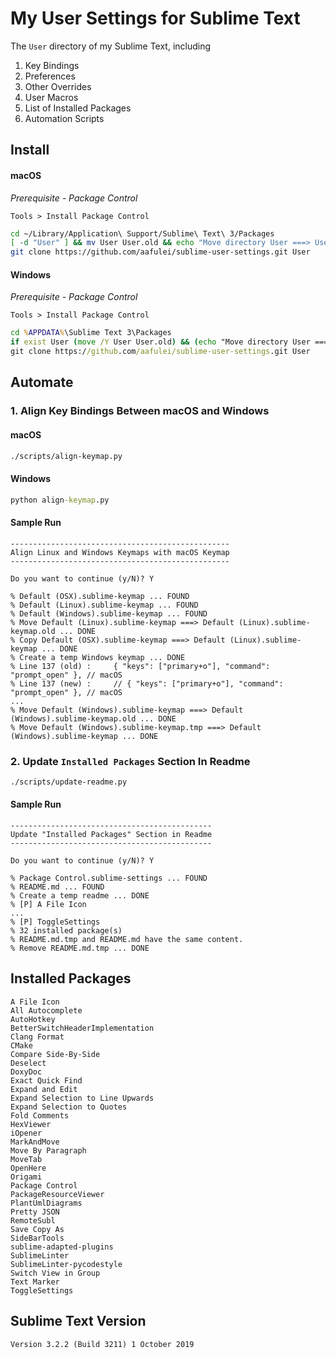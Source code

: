 # My User Settings for Sublime Text

The `User` directory of my Sublime Text, including

1. Key Bindings
2. Preferences
3. Other Overrides
4. User Macros
5. List of Installed Packages
6. Automation Scripts

## Install

#### macOS

*Prerequisite - Package Control*

`Tools > Install Package Control`

```sh
cd ~/Library/Application\ Support/Sublime\ Text\ 3/Packages
[ -d "User" ] && mv User User.old && echo "Move directory User ===> User.old"
git clone https://github.com/aafulei/sublime-user-settings.git User
```

#### Windows

*Prerequisite - Package Control*

`Tools > Install Package Control`

```bat
cd %APPDATA%\Sublime Text 3\Packages
if exist User (move /Y User User.old) && (echo "Move directory User ===> User.old")
git clone https://github.com/aafulei/sublime-user-settings.git User
```

## Automate

### 1. Align Key Bindings Between macOS and Windows

#### macOS

```sh
./scripts/align-keymap.py
```

#### Windows

```bat
python align-keymap.py
```


#### Sample Run

```
-------------------------------------------------
Align Linux and Windows Keymaps with macOS Keymap
-------------------------------------------------

Do you want to continue (y/N)? Y

% Default (OSX).sublime-keymap ... FOUND
% Default (Linux).sublime-keymap ... FOUND
% Default (Windows).sublime-keymap ... FOUND
% Move Default (Linux).sublime-keymap ===> Default (Linux).sublime-keymap.old ... DONE
% Copy Default (OSX).sublime-keymap ===> Default (Linux).sublime-keymap ... DONE
% Create a temp Windows keymap ... DONE
% Line 137 (old) :     { "keys": ["primary+o"], "command": "prompt_open" }, // macOS
% Line 137 (new) :     // { "keys": ["primary+o"], "command": "prompt_open" }, // macOS
...
% Move Default (Windows).sublime-keymap ===> Default (Windows).sublime-keymap.old ... DONE
% Move Default (Windows).sublime-keymap.tmp ===> Default (Windows).sublime-keymap ... DONE

```

### 2. Update `Installed Packages` Section In Readme

```sh
./scripts/update-readme.py
```

#### Sample Run

```
---------------------------------------------
Update "Installed Packages" Section in Readme
---------------------------------------------

Do you want to continue (y/N)? Y

% Package Control.sublime-settings ... FOUND
% README.md ... FOUND
% Create a temp readme ... DONE
% [P] A File Icon
...
% [P] ToggleSettings
% 32 installed package(s)
% README.md.tmp and README.md have the same content.
% Remove README.md.tmp ... DONE
```

## Installed Packages

```
A File Icon
All Autocomplete
AutoHotkey
BetterSwitchHeaderImplementation
Clang Format
CMake
Compare Side-By-Side
Deselect
DoxyDoc
Exact Quick Find
Expand and Edit
Expand Selection to Line Upwards
Expand Selection to Quotes
Fold Comments
HexViewer
iOpener
MarkAndMove
Move By Paragraph
MoveTab
OpenHere
Origami
Package Control
PackageResourceViewer
PlantUmlDiagrams
Pretty JSON
RemoteSubl
Save Copy As
SideBarTools
sublime-adapted-plugins
SublimeLinter
SublimeLinter-pycodestyle
Switch View in Group
Text Marker
ToggleSettings
```

## Sublime Text Version

```
Version 3.2.2 (Build 3211) 1 October 2019
```
